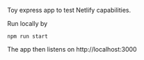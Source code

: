 Toy express app to test Netlify capabilities.

Run locally by
```angular2html
npm run start
```

The app then listens on http://localhost:3000
